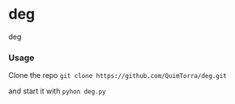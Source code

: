 # deg
deg

### Usage

Clone the repo
```git clone https://github.com/QuimTorra/deg.git```

and start it with 
```pyhon deg.py```
